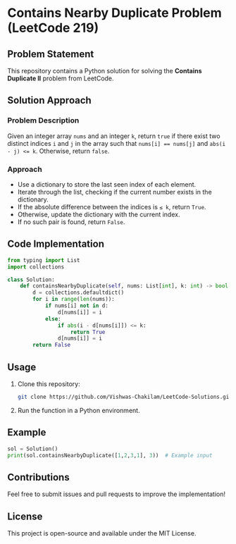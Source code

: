 # Contains Nearby Duplicate Problem (LeetCode 219)

## Problem Statement
This repository contains a Python solution for solving the **Contains Duplicate II** problem from LeetCode.

## Solution Approach

### Problem Description
Given an integer array `nums` and an integer `k`, return `true` if there exist two distinct indices `i` and `j` in the array such that `nums[i] == nums[j]` and `abs(i - j) <= k`. Otherwise, return `false`.

### Approach
- Use a dictionary to store the last seen index of each element.
- Iterate through the list, checking if the current number exists in the dictionary.
- If the absolute difference between the indices is `≤ k`, return `True`.
- Otherwise, update the dictionary with the current index.
- If no such pair is found, return `False`.

## Code Implementation
```python
from typing import List
import collections

class Solution:
    def containsNearbyDuplicate(self, nums: List[int], k: int) -> bool:
        d = collections.defaultdict()
        for i in range(len(nums)):
            if nums[i] not in d:
                d[nums[i]] = i
            else:
                if abs(i - d[nums[i]]) <= k:
                    return True
                d[nums[i]] = i
        return False
```

## Usage
1. Clone this repository:
   ```sh
   git clone https://github.com/Vishwas-Chakilam/LeetCode-Solutions.git
   ```
2. Run the function in a Python environment.

## Example
```python
sol = Solution()
print(sol.containsNearbyDuplicate([1,2,3,1], 3))  # Example input
```

## Contributions
Feel free to submit issues and pull requests to improve the implementation!

## License
This project is open-source and available under the MIT License.
